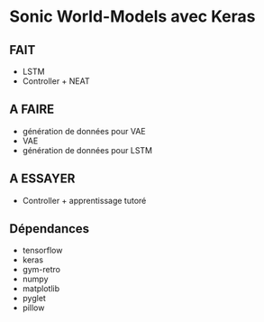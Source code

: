 # Sonic World-Models avec Keras

## FAIT

- LSTM
- Controller + NEAT

## A FAIRE

- génération de données pour VAE
- VAE
- génération de données pour LSTM

## A ESSAYER

- Controller + apprentissage tutoré

## Dépendances

- tensorflow
- keras
- gym-retro
- numpy
- matplotlib
- pyglet
- pillow
